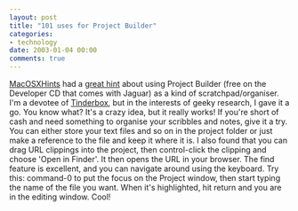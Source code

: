 ```yaml
---
layout: post
title: "101 uses for Project Builder"
categories:
- technology
date: 2003-01-04 00:00
comments: true
---
```


<p><a href="http://www.macosxhints.com" title="MacOSXHints">MacOSXHints</a> had a <a href="http://www.macosxhints.com/article.php?story=20021231065827370#comments" title="Use Project Builder as an organizing tool">great hint</a> about using Project Builder (free on the Developer CD that comes with Jaguar) as a kind of scratchpad/organiser. I'm a devotee of <a href="http://www.eastgate.com/tinderbox" title="Tinderbox">Tinderbox</a>, but in the interests of geeky research, I gave it a go. You know what? It's a crazy idea, but it really works! If you're short of cash and need something to organise your scribbles and notes, give it a try. You can either store your text files and so on in the project folder or just make a reference to the file and keep it where it is. I also found that you can drag URL clippings into the project, then control-click the clipping and choose 'Open in Finder'. It then opens the URL in your browser. The find feature is excellent, and you can navigate around using the keyboard. Try this: command-0 to put the focus on the Project window, then start typing the name of the file you want. When it's highlighted, hit return and you are in the editing window. Cool!</p>


